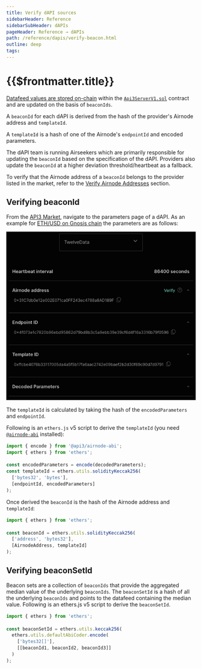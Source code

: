 ```yaml
---
title: Verify dAPI sources
sidebarHeader: Reference
sidebarSubHeader: dAPIs
pageHeader: Reference → dAPIs
path: /reference/dapis/verify-beacon.html
outline: deep
tags:
---
```


<PageHeader/>

<SearchHighlight/>

<FlexStartTag/>

# {{$frontmatter.title}}

[Datafeed values are stored on-chain](/reference/dapis/understand/#data-feeds-values-stored-on-chain)
within the
[`Api3ServerV1.sol`<ExternalLinkImage/>](https://github.com/api3dao/airnode-protocol-v1/tree/79b509f0e88a96fa4ea3cd576685051d37c9a504/contracts/api3-server-v1)
contract and are updated on the basis of `beaconIds`.

A `beaconId` for each dAPI is derived from the hash of the provider's Airnode
address and `templateId`.

A `templateId` is a hash of one of the Airnode's `endpointId` and encoded
parameters.

The dAPI team is running Airseekers which are primarily responsible for updating
the `beaconId` based on the specification of the dAPI. Providers also update the
`beaconId` at a higher deviation threshold/heartbeat as a fallback.

To verify that the Airnode address of a `beaconId` belongs to the provider
listed in the market, refer to the
[Verify Airnode Addresses](/reference/airnode/latest/developers/verify-airnode-addresses.md)
section.

## Verifying beaconId

From the [API3 Market<externalLinkImage/>](https://market.api3.org/dapis),
navigate to the parameters page of a dAPI. As an example for
[ETH/USD on Gnosis chain<externalLinkImage/>](https://market.api3.org/dapis/gnosis/ETH-USD/parameters)
the parameters are as follows:

<img src="./assets/images/dapi-parameters.png"/>

The `templateId` is calculated by taking the hash of the `encodedParameters` and
`endpointId`.

Following is an `ethers.js` v5 script to derive the `templateId` (you need
[`@airnode-abi`](reference/airnode/latest/packages/airnode-abi.md) installed):

```javascript
import { encode } from '@api3/airnode-abi';
import { ethers } from 'ethers';

const encodedParameters = encode(decodedParameters);
const templateId = ethers.utils.solidityKeccak256(
  ['bytes32', 'bytes'],
  [endpointId, encodedParameters]
);
```

Once derived the `beaconId` is the hash of the Airnode address and `templateId`:

```javascript
import { ethers } from 'ethers';

const beaconId = ethers.utils.solidityKeccak256(
  ['address', 'bytes32'],
  [AirnodeAddress, templateId]
);
```

## Verifying beaconSetId

Beacon sets are a collection of `beaconIds` that provide the aggregated median
value of the underlying `beaconIds`. The `beaconSetId` is a hash of all the
underlying `beaconIds` and points to the datafeed containing the median value.
Following is an ethers.js v5 script to derive the `beaconSetId`.

```javascript
import { ethers } from 'ethers';

const beaconSetId = ethers.utils.keccak256(
  ethers.utils.defaultAbiCoder.encode(
    ['bytes32[]'],
    [[beaconId1, beaconId2, beaconId3]]
  )
);
```

<FlexEndTag/>
